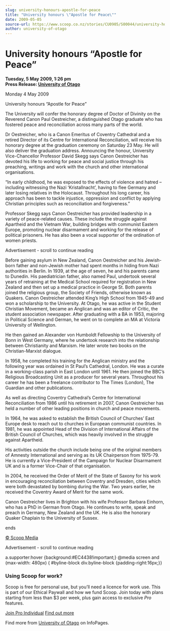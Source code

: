 ```yaml
---
slug: university-honours-apostle-for-peace
title: "University honours \"Apostle for Peace\""
date: 2009-05-05
source-url: https://www.scoop.co.nz/stories/CU0905/S00044/university-honours-apostle-for-peace.htm
author: university-of-otago
---
```

University honours “Apostle for Peace”
======================================

**Tuesday, 5 May 2009, 1:26 pm**  
**Press Release: [University of Otago](https://info.scoop.co.nz/University_of_Otago)**

Monday 4 May 2009

University honours “Apostle for Peace”

  
The University will confer the honorary degree of Doctor of Divinity on the Reverend Canon Paul Oestreicher, a distinguished Otago graduate who has fostered peace and reconciliation across many parts of the world.

Dr Oestreicher, who is a Canon Emeritus of Coventry Cathedral and a retired Director of its Centre for International Reconciliation, will receive his honorary degree at the graduation ceremony on Saturday 23 May. He will also deliver the graduation address. Announcing the honour, University Vice-Chancellor Professor David Skegg says Canon Oestreicher has devoted his life to working for peace and social justice through his preaching, writings and work with the church and other international organisations.

“In early childhood, he was exposed to the effects of violence and hatred – including witnessing the Nazi ‘Kristallnacht’, having to flee Germany and later losing relatives in the Holocaust. Throughout his long career, his approach has been to tackle injustice, oppression and conflict by applying Christian principles such as reconciliation and forgiveness.”

Professor Skegg says Canon Oestreicher has provided leadership in a variety of peace-related causes. These include the struggle against Apartheid and the Vietnam War, building bridges with communist Eastern Europe, promoting nuclear disarmament and working for the release of political prisoners. He has also been a vocal supporter of the ordination of women priests.

Advertisement - scroll to continue reading





Before gaining asylum in New Zealand, Canon Oestreicher and his Jewish-born father and non-Jewish mother had spent months in hiding from Nazi authorities in Berlin. In 1939, at the age of seven, he and his parents came to Dunedin. His paediatrician father, also named Paul, undertook several years of retraining at the Medical School required for registration in New Zealand and then set up a medical practice in George St. Both parents joined the religious group, the Society of Friends, otherwise known as Quakers. Canon Oestreicher attended King’s High School from 1945-49 and won a scholarship to the University. At Otago, he was active in the Student Christian Movement, became an Anglican and was an editor of Critic, the student association newspaper. After graduating with a BA in 1953, majoring in Political Science and German, he went on to complete an MA at Victoria University of Wellington.

He then gained an Alexander von Humboldt Fellowship to the University of Bonn in West Germany, where he undertook research into the relationship between Christianity and Marxism. He later wrote two books on the Christian-Marxist dialogue.

In 1958, he completed his training for the Anglican ministry and the following year was ordained in St Paul’s Cathedral, London. He was a curate in a working-class parish in East London until 1961. He then joined the BBC’s Religious Broadcasting Unit as a producer for several years. Throughout his career he has been a freelance contributor to The Times (London), The Guardian and other publications.

As well as directing Coventry Cathedral’s Centre for International Reconciliation from 1986 until his retirement in 2007, Canon Oestreicher has held a number of other leading positions in church and peace movements.

In 1964, he was asked to establish the British Council of Churches’ East Europe desk to reach out to churches in European communist countries. In 1981, he was appointed Head of the Division of International Affairs of the British Council of Churches, which was heavily involved in the struggle against Apartheid.

His activities outside the church include being one of the original members of Amnesty International and serving as its UK Chairperson from 1975-79. He is currently a Vice-President of the Campaign for Nuclear Disarmament UK and is a former Vice-Chair of that organisation.

In 2004, he received the Order of Merit of the State of Saxony for his work in encouraging reconciliation between Coventry and Dresden, cities which were both devastated by bombing during the War. Two years earlier, he received the Coventry Award of Merit for the same work.

Canon Oestreicher lives in Brighton with his wife Professor Barbara Einhorn, who has a PhD in German from Otago. He continues to write, speak and preach in Germany, New Zealand and the UK. He is also the honorary Quaker Chaplain to the University of Sussex.

ends

[© Scoop Media](http://www.scoop.co.nz/about/terms.html)  

Advertisement - scroll to continue reading



a.supporter:hover {background:#EC4438!important;} @media screen and (max-width: 480px) { #byline-block div.byline-block {padding-right:16px;}}

### Using Scoop for work?

Scoop is free for personal use, but you’ll need a licence for work use. This is part of our Ethical Paywall and how we fund Scoop. Join today with plans starting from less than $3 per week, plus gain access to exclusive _Pro_ features.  
  
[Join Pro Individual](https://pro.scoop.co.nz/Individual/?from=ProIn24) [Find out more](https://pro.scoop.co.nz/using-scoop-for-work/?from=ProIn24)

Find more from [University of Otago](https://info.scoop.co.nz/University_of_Otago) on InfoPages.